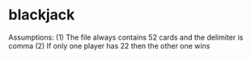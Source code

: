 # blackjack

Assumptions:
(1) The file always contains 52 cards and the delimiter is comma
(2) If only one player has 22 then the other one wins
